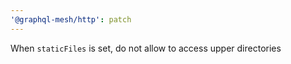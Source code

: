 ```yaml
---
'@graphql-mesh/http': patch
---
```


When `staticFiles` is set, do not allow to access upper directories
